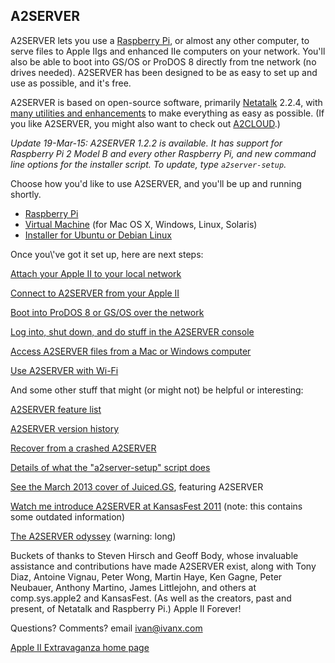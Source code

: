 ## A2SERVER

A2SERVER lets you use a [Raspberry Pi][1], or almost any other computer, to serve files to Apple IIgs and enhanced IIe computers on your network. You\'ll also be able to boot into GS/OS or ProDOS 8 directly from tne network (no drives needed). A2SERVER has been designed to be as easy to set up and use as possible, and it\'s free.

<!--A2SERVER is available as a Raspberry Pi installer, or a virtual machine which runs on Mac OS X, Windows, Linux, or Solaris computers, or as an easy-to-use installer for Ubuntu or Debian Linux.

-->

 A2SERVER is based on open-source software, primarily [Netatalk][2] 2.2.4, with [many utilities and enhancements](a2server_features.md) to make everything as easy as possible. (If you like A2SERVER, you might also want to check out [A2CLOUD][3].)

<!--If you haven't checked out A2SERVER in a while: it now runs on something small, cheap, and silent, and every common LocalTalk-to-Ethernet bridge now works easily with a IIgs (as opposed to none previously). And A2SERVER supports Wi-Fi, and can download and install GS/OS on your network drive for you. Cool stuff!

-->

 _Update 19-Mar-15: A2SERVER 1.2.2 is available. It has support for Raspberry Pi 2 Model B and every other Raspberry Pi, and new command line options for the installer script. To update, type `a2server-setup`._

Choose how you\'d like to use A2SERVER, and you\'ll be up and running shortly.

 * [Raspberry Pi](a2server_raspberrypi.md)
 * [Virtual Machine](a2server_virtualbox.md) (for Mac OS X, Windows, Linux, Solaris)
 * [Installer for Ubuntu or Debian Linux](a2server_installer.md)


<a name="a2server_next_steps" />
Once you\'ve got it set up, here are next steps:

[Attach your Apple II to your local network](a2server_lan.md)

[Connect to A2SERVER from your Apple II](a2server_howtouse.md)

[Boot into ProDOS 8 or GS/OS over the network](a2server_netboot.md)

[Log into, shut down, and do stuff in the A2SERVER console](a2server_commands.md)

[Access A2SERVER files from a Mac or Windows computer](a2server_access.md)

[Use A2SERVER with Wi-Fi](a2server_wifi.md)


And some other stuff that might (or might not) be helpful or interesting:

[A2SERVER feature list](a2server_features.md)

[A2SERVER version history](update/versionhistory.txt)

[Recover from a crashed A2SERVER](a2server_recovery.md)

[Details of what the \"a2server-setup\" script does](a2server_scriptdetails.md)

[See the March 2013 cover of Juiced.GS][4], featuring A2SERVER

[Watch me introduce A2SERVER at KansasFest 2011][5]
(note: this contains some outdated information)

[The A2SERVER odyssey](a2server_story.md) (warning: long)


Buckets of thanks to Steven Hirsch and Geoff Body, whose invaluable assistance and contributions have made A2SERVER exist, along with Tony Diaz, Antoine Vignau, Peter Wong, Martin Haye, Ken Gagne, Peter Neubauer, Anthony Martino, James Littlejohn, and others at comp.sys.apple2 and KansasFest. (As well as the creators, past and present, of Netatalk and Raspberry Pi.) Apple II Forever!

Questions? Comments? email [ivan@ivanx.com](mailto:ivan@ivanx.com)

[Apple II Extravaganza home page](http://appleii.ivanx.com/)



[1]: http://www.raspberrypi.org
[2]: http://netatalk.sourceforge.net
[3]: http://ivanx.com/a2cloud
[4]: http://juiced.gs/2013/03/v18i1-now-shipping/
[5]: http://www.youtube.com/watch?v=w88NjWRK7Kk
